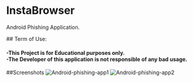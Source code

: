 # InstaBrowser
Android Phishing Application.<br/>
<div>
## Term of Use:
<h4>-This Project is for Educational purposes only.<br/>
  -The Developer of this application is not responsible of any bad usage.</h4>
</div>

##Screenshots
![Android-phishing-app1](https://user-images.githubusercontent.com/47100747/112440719-43e30a00-8d68-11eb-803f-25dceee5e384.jpg)
![Android-phishing-app2](https://user-images.githubusercontent.com/47100747/112440756-4cd3db80-8d68-11eb-88a2-61595b2c9eab.jpg)

